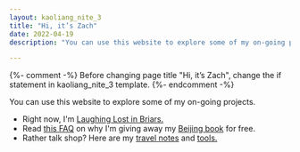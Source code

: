 ```yaml
---
layout: kaoliang_nite_3
title: "Hi, it’s Zach"
date: 2022-04-19
description: "You can use this website to explore some of my on-going projects."

---
```



{%- comment -%}
Before changing page title "Hi, it’s Zach", change the if statement in kaoliang_nite_3 template. 
{%- endcomment -%}

You can use this website to explore some of my on-going projects.

+ Right now, I'm [Laughing Lost in Briars.]
+ Read [this FAQ] on why I'm giving away my [Beijing book] for free.
+ Rather talk shop? Here are my [travel notes] and [tools.]


[Laughing Lost in Briars.]: https://www.zachmccabe.com/briars

[this FAQ]: https://www.zachmccabe.com/beijing/faq#why-is-this-book-free

[Beijing book]: https://www.zachmccabe.com/beijing

[travel notes]: https://www.zachmccabe.com/travel

[tools.]: https://www.zachmccabe.com/tools
